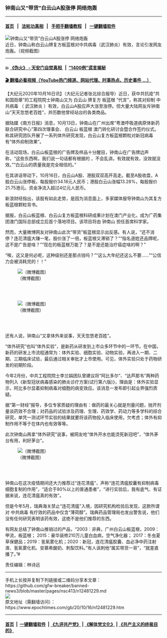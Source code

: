 ### 钟南山又“带货”白云山A股涨停 网络炮轰
------------------------

#### [首页](https://github.com/gfw-breaker/banned-news3/blob/master/README.md) &nbsp;&nbsp;|&nbsp;&nbsp; [法轮功真相](https://github.com/begood0513/basic/blob/master/README.md)  &nbsp;&nbsp;|&nbsp;&nbsp; [手把手翻墙教程](https://github.com/gfw-breaker/guides/wiki)  &nbsp;&nbsp;|&nbsp;&nbsp; [一键翻墙软件](https://github.com/gfw-breaker/nogfw/blob/master/README.md)  



<div><img alt="钟南山又“带货”白云山A股涨停 网络炮轰" class="attachment-djy_600_400 size-djy_600_400 wp-post-image" src="https://i.epochtimes.com/assets/uploads/2020/10/Screenshot-2020-10-16-at-10.39.45-600x400.png"/>
<div class="caption">
 近日，钟南山称白云山牌复方板蓝根对中共病毒（武汉肺炎）有效，言论引发网友炮轰。（视频截图）
</div></div><hr/>

#### 💥 [《伪火》 - 天安门自焚真相 ](http://158.247.195.190:10000/videos/blog/weihuo.html)&nbsp; |&nbsp; [“1400例”谎言揭秘  ](http://158.247.195.190:10000/videos/blog/jiexi1400.html)

#### [ 🎬  翻墙必看视频（YouTube热门频道、网站代理、时事热点、历史事件 ...）](https://github.com/gfw-breaker/links/blob/master/banned.md)

<div><p>
 【大纪元2020年10月16日讯】（大纪元记者张北综合报导）近日，获中共抗疫“共和国勋章”的工程院院士钟南山又为
 <ok href="https://www.epochtimes.com/gb/tag/%E7%99%BD%E4%BA%91%E5%B1%B1.html">
  白云山
 </ok>
 牌复方
 <ok href="https://www.epochtimes.com/gb/tag/%E6%9D%BF%E8%93%9D%E6%A0%B9.html">
  板蓝根
 </ok>
 “代言”，称其对抑制
 <ok href="https://www.epochtimes.com/gb/tag/%E4%B8%AD%E5%85%B1%E7%97%85%E6%AF%92.html">
  中共病毒
 </ok>
 （
 <ok href="https://www.epochtimes.com/gb/tag/%E6%AD%A6%E6%B1%89%E8%82%BA%E7%82%8E.html">
  武汉肺炎
 </ok>
 ）有效，白云山A股应声大涨至涨停。但大量大陆网友斥钟南山“天天忽悠老百姓”，并历数他曾经站台的各类商品。
</p>
<p>
 据陆媒《南方日报》消息，10月13日，钟南山在广州出席“粤澳呼吸道病原体新药联合研究中心”第四次理事会、
 <ok href="https://www.epochtimes.com/gb/tag/%E7%99%BD%E4%BA%91%E5%B1%B1.html">
  白云山
 </ok>
 <ok href="https://www.epochtimes.com/gb/tag/%E6%9D%BF%E8%93%9D%E6%A0%B9.html">
  板蓝根
 </ok>
 澳门转化研讨会暨合作签约仪式。称其研究团队开展了一系列体外研究发现，白云山复方板蓝根颗粒对新冠病毒有“体外抑制效果”。
</p>
<p>
 在活动现场，白云山板蓝根的广告牌及样品十分醒目，钟南山在广告牌边声称，“这些东西啊，我们说一句话都有根据的 ，不会乱讲。有效就有效，没效就没效。”“白云山的质量我是完全相信的。”
</p>
<p>
 在其讲话带动下，10月16日，白云山A股、港股双双高开高走。截至A股收盘，A股白云山涨停板，每股报价34.18元人民币；港股白云山涨幅13.28%，每股报价21.75港元。资金净流入超过4亿元人民币。
</p>
<p>
 新浪财经指出，该股有如此走势，是因为消息面上，多家媒体报导钟南山为其复方板蓝根颗粒背书。
</p>
<p>
 据报，白云山板蓝根、白云山复方板蓝根科研成果计划在澳门产业化，成为广药集团澳门国际总部成立后首个落地项目。该项目将由
 <ok href="https://www.epochtimes.com/gb/tag/%E9%92%9F%E5%8D%97%E5%B1%B1.html">
  钟南山
 </ok>
 担任首席科学家。
</p>
<p>
 然而，大量微博网友对钟南山此次“带货”板蓝根显示出反感。有人说，“还不消停？连花清瘟大赚一笔，股价涨了一倍，板蓝根又滞销了？”“指名道姓还品牌呢，这不是广告是啥？”“现在的板蓝根万能了？是不是还能治疗癌症啥的啊？”
</p>
<p>
 “唉，这又是何必呢，这种级别还差那点钱吗？”“这么大年纪还这么不要……”“公信力会被消耗完的！！”
</p>
<figure class="wp-caption aligncenter" id="attachment_12481250" style="width: 414px">
 <ok href="https://i.epochtimes.com/assets/uploads/2020/10/Screenshot-2020-10-16-at-09.51.06.png">
  <img alt="（微博截图）" class="wp-image-12481250" src="https://i.epochtimes.com/assets/uploads/2020/10/Screenshot-2020-10-16-at-09.51.06-600x497.png"/>
 </ok>
 <br/><figcaption class="wp-caption-text">
  （微博截图）
 </figcaption><br/>
</figure><br/>
<figure class="wp-caption aligncenter" id="attachment_12481252" style="width: 415px">
 <ok href="https://i.epochtimes.com/assets/uploads/2020/10/Screenshot-2020-10-16-at-09.53.47.png">
  <img alt="（微博截图）" class="wp-image-12481252" src="https://i.epochtimes.com/assets/uploads/2020/10/Screenshot-2020-10-16-at-09.53.47-600x437.png"/>
 </ok>
 <br/><figcaption class="wp-caption-text">
  （微博截图）
 </figcaption><br/>
</figure><br/>
<p>
 还有人说，钟南山“又拿体外来说事，天天忽悠老百姓”。
</p>
<p>
 “体外研究”也叫“体外实验”，是新药从研发到上市众多环节中的一环节。在中国，新药的研发上市流程通常为：体外实验、细胞实验、动物实验，再进入一期、二期、三期临床试验，最后通过相关审批才上市使用。可见，体外实验只处于药物研发的初期阶段。
</p>
<p>
 今年2月份，中共工程院院士李兰娟团队曾建议将“阿比多尔”、“达芦那韦”两种药物列入《新型冠状病毒感染的肺炎诊疗方案(试行第六版)》，理由是：体外实验显示，阿比多尔显着抑制病毒对细胞的病变效应。该消息一发布即引起业界强烈质疑。
</p>
<p>
 据“第一财经”报导，多位专家质疑的理由有：做药的最关心就是剂量问题，抛开剂量谈药效不合理；对药品的试验涉及药理、生理、药效学、药动力等多学科的综合研究，单凭一测试环节实验的结果就要将该药物投入临床使用，欠考虑；体外有抑制作用不等于在体内也有效等等。
</p>
<p>
 此次钟南山再拿“体外研究”说事，被网友呛“体外开水也能烫死新冠吧”，“体外茅台有用，利好茅台”。
</p>
<figure class="wp-caption aligncenter" id="attachment_12481248" style="width: 404px">
 <ok href="https://i.epochtimes.com/assets/uploads/2020/10/Screenshot-2020-10-16-at-09.48.37.png">
  <img alt="（微博截图）" class="wp-image-12481248" src="https://i.epochtimes.com/assets/uploads/2020/10/Screenshot-2020-10-16-at-09.48.37-600x477.png"/>
 </ok>
 <br/><figcaption class="wp-caption-text">
  （微博截图）
 </figcaption><br/>
</figure><br/>
<p>
 钟南山在这次疫情期间还大力推荐过“连花清瘟”，声称“连花清瘟胶囊有抑制病毒细胞复制的作用”，“适合于80%以上的普通患者”，“进行实验后，我有底气、有证据来说，连花清瘟真的有效”。
</p>
<p>
 但是今年5月，瑞典海关禁止“连花清瘟”入境，因研究机构检验后发现，这款所谓对
 <ok href="https://www.epochtimes.com/gb/tag/%E4%B8%AD%E5%85%B1%E7%97%85%E6%AF%92.html">
  中共病毒
 </ok>
 有疗效的药品中仅含“薄荷醇”。瑞典药品管理局也发出警吿说，他们没有任何研究表明该药有效，这绝不是他们推荐的东西。
</p>
<p>
 有网友总结了钟南山推销过的产品，“2003：非典，广州白云山板蓝根，2009：甲流，板蓝根； 2015：豪华装修210万儿童白血病，空气净化器； 2017：冬虫夏草保健品；2019：氢氧雾化机；2020：新冠，连花清瘟胶囊、血必净中药注射液、氢氧雾化机、安慕希酸奶、刺梨饮料。”有人讽刺他“属实带货一哥”，“就差直播了。”#
</p>
<p>
 责任编辑：林诗远
</p>
</div>
<hr/>
手机上长按并复制下列链接或二维码分享本文章：<br/>
https://github.com/gfw-breaker/banned-news3/blob/master/pages/nsc413/n12481229.md <br/>
<a href='https://github.com/gfw-breaker/banned-news3/blob/master/pages/nsc413/n12481229.md'><img src='https://github.com/gfw-breaker/banned-news3/blob/master/pages/nsc413/n12481229.md.png'/></a> <br/>
原文地址（需翻墙访问）：https://www.epochtimes.com/gb/20/10/16/n12481229.htm


------------------------
#### [首页](https://github.com/gfw-breaker/banned-news3/blob/master/README.md) &nbsp;|&nbsp; [一键翻墙软件](https://github.com/gfw-breaker/nogfw/blob/master/README.md) &nbsp;| [《九评共产党》](https://github.com/gfw-breaker/9ping.md/blob/master/README.md#九评之一评共产党是什么) | [《解体党文化》](https://github.com/gfw-breaker/jtdwh.md/blob/master/README.md) | [《共产主义的终极目的》](https://github.com/gfw-breaker/gczydzjmd.md/blob/master/README.md)


<img src='http://gfw-breaker.win/banned-news3/pages/nsc413/n12481229.md' width='0px' height='0px'/>
